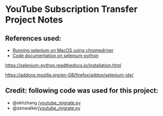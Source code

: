 # YouTube Subscription Transfer Project Notes


## References used:
* [Running selenium on MacOS using chromedriver](https://medium.com/@KelvinMwinuka/running-selenium-on-macos-using-chromedriver-96ef851282b5)
* [Code documentation on selenium-python](https://selenium-python.readthedocs.io/)

https://selenium-python.readthedocs.io/installation.html

https://addons.mozilla.org/en-GB/firefox/addon/selenium-ide/


## Credit: following code was used for this project:
* @skhzhang [/youtube_migrate.py](https://gist.github.com/skhzhang/e12195917db5f6bf8c3e6b02cd6a4af2)
* @zenwalker[/youtube_migrate.py](https://gist.github.com/zenwalker/0037fff3be1fbdb889bb)